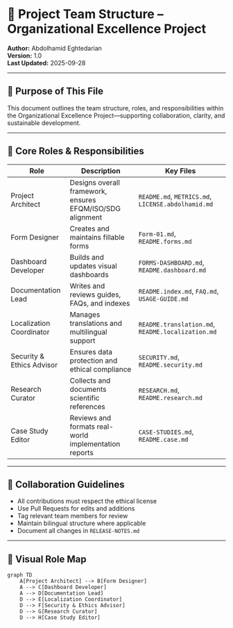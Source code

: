 # 👥 Project Team Structure – Organizational Excellence Project  
**Author:** Abdolhamid Eghtedarian  
**Version:** 1.0  
**Last Updated:** 2025-09-28  

---

## 🎯 Purpose of This File

This document outlines the team structure, roles, and responsibilities within the Organizational Excellence Project—supporting collaboration, clarity, and sustainable development.

---

## 🧩 Core Roles & Responsibilities

| Role | Description | Key Files |
|------|-------------|-----------|
| Project Architect | Designs overall framework, ensures EFQM/ISO/SDG alignment | `README.md`, `METRICS.md`, `LICENSE.abdolhamid.md`  
| Form Designer | Creates and maintains fillable forms | `Form-01.md`, `README.forms.md`  
| Dashboard Developer | Builds and updates visual dashboards | `FORMS-DASHBOARD.md`, `README.dashboard.md`  
| Documentation Lead | Writes and reviews guides, FAQs, and indexes | `README.index.md`, `FAQ.md`, `USAGE-GUIDE.md`  
| Localization Coordinator | Manages translations and multilingual support | `README.translation.md`, `README.localization.md`  
| Security & Ethics Advisor | Ensures data protection and ethical compliance | `SECURITY.md`, `README.security.md`  
| Research Curator | Collects and documents scientific references | `RESEARCH.md`, `README.research.md`  
| Case Study Editor | Reviews and formats real-world implementation reports | `CASE-STUDIES.md`, `README.case.md`

---

## 📘 Collaboration Guidelines

- All contributions must respect the ethical license  
- Use Pull Requests for edits and additions  
- Tag relevant team members for review  
- Maintain bilingual structure where applicable  
- Document all changes in `RELEASE-NOTES.md`

---

## 🧩 Visual Role Map

```mermaid
graph TD
    A[Project Architect] --> B[Form Designer]
    A --> C[Dashboard Developer]
    A --> D[Documentation Lead]
    D --> E[Localization Coordinator]
    D --> F[Security & Ethics Advisor]
    D --> G[Research Curator]
    D --> H[Case Study Editor]
